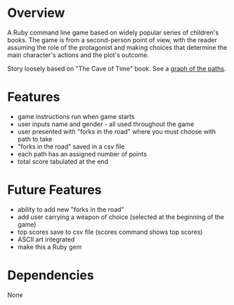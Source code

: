 Overview
========
A Ruby command line game based on widely popular series of children's books.  The game is from a second-person point of view, with the reader assuming the role of the protagonist and making choices that determine the main character's actions and the plot's outcome.

Story loosely based on "The Cave of Time" book.  See a [graph of the paths](http://www.codinghorror.com/.a/6a0120a85dcdae970b0163057f849b970d-pi).


Features
========
  - game instructions run when game starts
  - user inputs name and gender - all used throughout the game
  - user presented with "forks in the road" where you must choose with path to take
  - "forks in the road" saved in a csv file
  - each path has an assigned number of points
  - total score tabulated at the end

Future Features
===============
- ability to add new "forks in the road"
- add user carrying a weapon of choice (selected at the beginning of the game)
- top scores save to csv file (scores command shows top scores)
- ASCII art integrated
- make this a Ruby gem

Dependencies
============
None